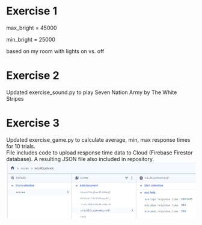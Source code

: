 # Exercise 1
max_bright = 45000  

min_bright = 25000  

based on my room with lights on vs. off

# Exercise 2
Updated exercise_sound.py to play Seven Nation Army by The White Stripes

# Exercise 3
Updated exercise_game.py to calculate average, min, max response times for 10 trials.  
File includes code to upload response time data to Cloud (Firebase Firestor database).
A resulting JSON file also included in repository.  
![alt text](image.png)